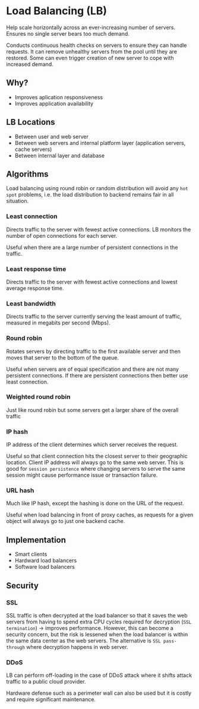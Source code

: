 # Load Balancing (LB)
Help scale horizontally across an ever-increasing number of servers. Ensures no single server bears too much demand.

Conducts continuous health checks on servers to ensure they can handle requests. It can remove unhealthy servers from the pool until they are restored. Some can even trigger creation of new server to cope with increased demand.

## Why?
- Improves aplication responsiveness
- Improves application availability

## LB Locations
- Between user and web server
- Between web servers and internal platform layer (application servers, cache servers)
- Between internal layer and database

## Algorithms
Load balancing using round robin or random distribution will avoid any `hot spot` problems, i.e. the load distribution to backend remains fair in all situation.

### Least connection
Directs traffic to the server with fewest active connections. LB monitors the number of open connections for each server.

Useful when there are a large number of persistent connections in the traffic.

### Least response time
Directs traffic to the server with fewest active connections and lowest average response time.

### Least bandwidth
Directs traffic to the server currently serving the least amount of traffic, measured in megabits per second (Mbps).

### Round robin
Rotates servers by directing traffic to the first available server and then moves that server to the bottom of the queue.

Useful when servers are of equal specification and there are not many persistent connections. If there are persistent connections then better use least connection.

### Weighted round robin
Just like round robin but some servers get a larger share of the overall traffic

### IP hash
IP address of the client determines which server receives the request.

Useful so that client connection hits the closest server to their geographic location. Client IP address will always go to the same web server. This is good for `session persistence` where changing servers to serve the same session might cause performance issue or transaction failure.

### URL hash
Much like IP hash, except the hashing is done on the URL of the request.

Useful when load balancing in front of proxy caches, as requests for a given object will always go to just one backend cache.

## Implementation
- Smart clients
- Hardward load balancers
- Software load balancers

## Security

### SSL
SSL traffic is often decrypted at the load balancer so that it saves the web servers from having to spend extra CPU cycles required for decryption (`SSL termination`) -> improves performance. However, this can become a security concern, but the risk is lessened when the load balancer is within the same data center as the web servers. The alternative is `SSL pass-through` where decryption happens in web server.

### DDoS
LB can perform off-loading in the case of DDoS attack where it shifts attack traffic to a public cloud provider. 

Hardware defense such as a perimeter wall can also be used but it is costly and require significant maintenance.

